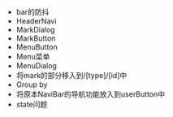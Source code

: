 - bar的防抖
- HeaderNavi
- MarkDialog
- MarkButton
- MenuButton
- Menu菜单
- MenuDialog
- 将mark的部分移入到/[type]/[id]中
- Group by
- 将原本NaviBar的导航功能放入到userButton中
- state问题
